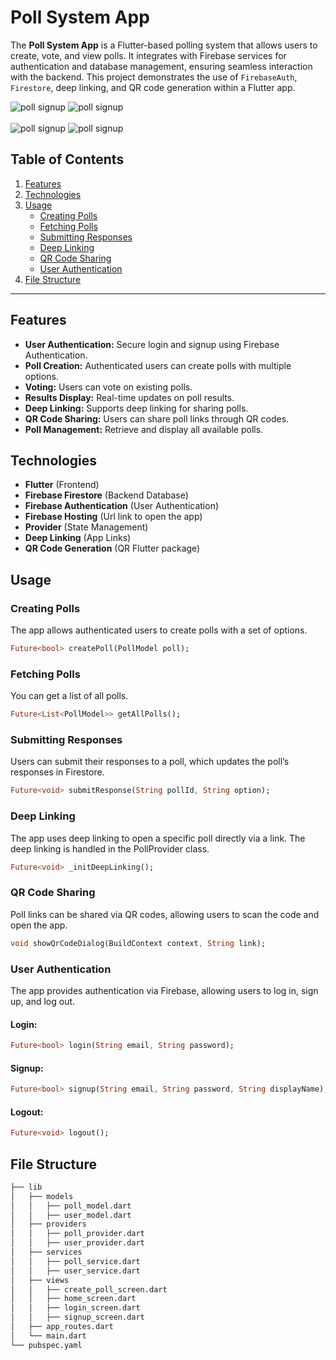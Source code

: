 # Poll System App

The **Poll System App** is a Flutter-based polling system that allows users to create, vote, and view polls. It integrates with Firebase services for authentication and database management, ensuring seamless interaction with the backend. This project demonstrates the use of `FirebaseAuth`, `Firestore`, deep linking, and QR code generation within a Flutter app.

![poll signup](images/pollSystemSignupScreen.png)
![poll signup](images/pollSystemLoginScreen.png)<br><br>
![poll signup](images/pollSystemHomeScreen.png)
![poll signup](images/pollSystemCreateScreen.png)

## Table of Contents

1. [Features](#features)
2. [Technologies](#technologies)
3. [Usage](#usage)
   - [Creating Polls](#creating-polls)
   - [Fetching Polls](#fetching-polls)
   - [Submitting Responses](#submitting-responses)
   - [Deep Linking](#deep-linking)
   - [QR Code Sharing](#qr-code-sharing)
   - [User Authentication](#user-authentication)
4. [File Structure](#file-structure)

---

## Features

- **User Authentication:** Secure login and signup using Firebase Authentication.
- **Poll Creation:** Authenticated users can create polls with multiple options.
- **Voting:** Users can vote on existing polls.
- **Results Display:** Real-time updates on poll results.
- **Deep Linking:** Supports deep linking for sharing polls.
- **QR Code Sharing:** Users can share poll links through QR codes.
- **Poll Management:** Retrieve and display all available polls.

## Technologies

- **Flutter** (Frontend)
- **Firebase Firestore** (Backend Database)
- **Firebase Authentication** (User Authentication)
- **Firebase Hosting** (Url link to open the app)
- **Provider** (State Management)
- **Deep Linking** (App Links)
- **QR Code Generation** (QR Flutter package)
    
## Usage

### Creating Polls

The app allows authenticated users to create polls with a set of options.

```dart
Future<bool> createPoll(PollModel poll);
```

### Fetching Polls

You can get a list of all polls.

```dart
Future<List<PollModel>> getAllPolls();
```

### Submitting Responses

Users can submit their responses to a poll, which updates the poll’s responses in Firestore.

```dart
Future<void> submitResponse(String pollId, String option);
```

### Deep Linking

The app uses deep linking to open a specific poll directly via a link. The deep linking is handled in the PollProvider class.

```dart
Future<void> _initDeepLinking();
```

### QR Code Sharing

Poll links can be shared via QR codes, allowing users to scan the code and open the app.

```dart
void showQrCodeDialog(BuildContext context, String link);
```
### User Authentication

The app provides authentication via Firebase, allowing users to log in, sign up, and log out.

#### Login:

```dart
Future<bool> login(String email, String password);
```

#### Signup:

```dart
Future<bool> signup(String email, String password, String displayName);
```

#### Logout:

```dart
Future<void> logout();
```

## File Structure
```bash
├── lib
│   ├── models
│   │   ├── poll_model.dart         
│   │   ├── user_model.dart        
│   ├── providers
│   │   ├── poll_provider.dart     
│   │   ├── user_provider.dart     
│   ├── services
│   │   ├── poll_service.dart      
│   │   ├── user_service.dart       
│   ├── views
│   │   ├── create_poll_screen.dart 
│   │   ├── home_screen.dart       
│   │   ├── login_screen.dart      
│   │   ├── signup_screen.dart      
│   ├── app_routes.dart            
│   └── main.dart                   
└── pubspec.yaml
```
